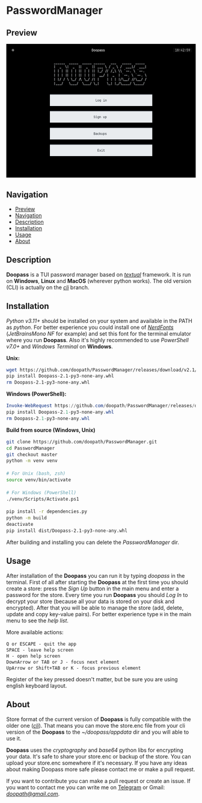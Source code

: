 # PasswordManager

## Preview

![no image](https://raw.githubusercontent.com/doopath/PasswordManager/master/assets/preview.png)


## Navigation

<ul>
  <li><a href="#preview">Preview</a></li>
  <li><a href="#navigation">Navigation</a></li>
  <li><a href="#description">Description</a></li>
  <li><a href="#installation">Installation</a></li>
  <li><a href="#navigation">Usage</a></li>
  <li><a href="#about">About</a></li>
</ul>

## Description

**Doopass** is a TUI password manager based on [_textual_](https://github.com/textualize/textual/) framework. It is run on **Windows**, **Linux** and **MacOS** (wherever python works). The old version (CLI) is actually on the [_cli_](https://github.com/doopath/PasswordManager/tree/cli) branch.


## Installation

*Python v3.11+* should be installed on your system and available in the PATH as *python*.
For better experience you could install one of [_NerdFonts_](https://www.nerdfonts.com/font-downloads) (*JetBrainsMono NF* for example) and set this font for the terminal emulator where you run **Doopass**.
Also it's highly recommended to use *PowerShell v7.0+* and *Windows Terminal* on **Windows**.

**Unix:**
```bash
wget https://github.com/doopath/PasswordManager/releases/download/v2.1/Doopass-2.1-py3-none-any.whl
pip install Doopass-2.1-py3-none-any.whl
rm Doopass-2.1-py3-none-any.whl
```

**Windows (PowerShell):**
```powershell
Invoke-WebRequest https://github.com/doopath/PasswordManager/releases/download/v2.1/Doopass-2.1-py3-none-any.whl -OutFile Doopass-2.1-py3-none-any.whl
pip install Doopass-2.1-py3-none-any.whl
rm Doopass-2.1-py3-none-any.whl
```

**Build from source (Windows, Unix)**
```bash
git clone https://github.com/doopath/PasswordManager.git
cd PasswordManager
git checkout master
python -m venv venv

# For Unix (bash, zsh)
source venv/bin/activate

# For Windows (PowerShell)
./venv/Scripts/Activate.ps1

pip install -r dependencies.py
python -m build
deactivate
pip install dist/Doopass-2.1-py3-none-any.whl
```

After building and installing you can delete the *PasswordManager* dir.

## Usage

After installation of the **Doopass** you can run it by typing *doopass* in the terminal. First of all after starting the **Doopass** at the first time you should create a store: press the *Sign Up* button in the main menu and enter a password for the store. Every time you run **Doopass** you should *Log In* to decrypt your store (because all your data is stored on your disk and encrypted). After that you will be able to manage the store (add, delete, update and copy key-value pairs). For better experience type ```H``` in the main menu to see the *help list*.

More available actions:

```
Q or ESCAPE - quit the app
SPACE - leave help screen
H - open help screen
DownArrow or TAB or J - focus next element
UpArrow or Shift+TAB or K - focus previous element
```

Register of the key pressed doesn't matter, but be sure you are using english keyboard layout.

## About

Store format of the current version of **Doopass** is fully compatible with the older one ([_cli_](https://github.com/doopath/PasswordManager/tree/cli)). That means you can move the store.enc file from your cli version of the **Doopass** to the *~/doopass/appdata* dir and you will able to use it.


**Doopass** uses the _cryptography_ and _base64_ python libs for encrypting your data. It's safe to share your store.enc or backup of the store. You can upload your store.enc somewhere if it's necessary. If you have any ideas about making Doopass more safe please contact me or make a pull request.


If you want to contribute you can make a pull request or create an issue. If you want to contact me you can write me on [Telegram](https://t.me/doopath) or Gmail: *doopath@gmail.com*.
